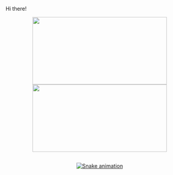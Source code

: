 Hi there!

<div align="center">
  <a href="https://github.com/pablovns">
  <img height="180em" width="360em" src="https://github-readme-stats.vercel.app/api?username=pablovns&show_icons=true&theme=dark&include_all_commits=true&count_private=true"/>
  <img height="180em" width="360em" src="https://github-readme-stats.vercel.app/api/top-langs/?username=pablovns&layout=compact&langs_count=7&theme=dark"/>
</div>
  

##

<div align="center">
  
  ![Snake animation](https://github.com/pablovns/pablovns/blob/output/github-contribution-grid-snake.svg)
  
</div>
